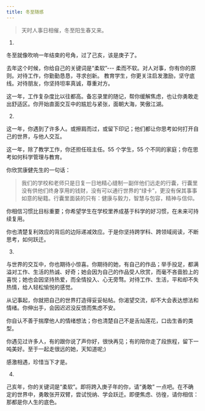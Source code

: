 ```yaml
---
title: 冬至随感
---
```


> 天时人事日相催，冬至阳生春又来。


1.

冬至就像吹响一年结束的号角，过了己亥，该是庚子了。

去年这个时候，你给自己的关键词是“柔软”--- 柔而不软。对人对事，你有你的原则。对待工作，你勤勤恳恳，寻求创新。
教育学生，你更关注启发激励，坚守底线。对待朋友，你坚持坦率真诚，尊重对方。

这一年，工作复杂度比以往都高。备忘录里的随记，帮你缓解焦虑，也让你勇敢走出舒适区。你开始直面交互中的尴尬与紧张，面朝大海，笑傲江湖。


2.

这一年，你遇到了许多人。或擦肩而过，或留下印记；他们都让你思考如何打开自己的世界，与他人交互。

这一年，除了教学工作，你还担任班主任。55 个学生，55 个不同的家庭；你在思考如何科学管理与教育。

你欣赏康健先生的一句话：

> 我们的学校和老师只是日复一日地精心缝制一副伴他们远走的行囊，行囊里没有供他们终身享用的钱财，没有可以通行世界的“绿卡”，更没有保其事事如意的秘籍。行囊里面装的只有：健康与毅力，智慧与包容，精神与信仰。

你相信习惯比目标重要；你希望学生在学校里养成基于科学的好习惯，在未来可持续复用。

你也清楚复利效应的背后的边际递减效应。于是你坚持跨学科、跨领域阅读，不断思考，如何跃迁。

3.

与世界的交互中，你也期待小惊喜。你期待的她，有自己的作品；举手投足，都满溢对工作、生活的热诚、好奇；她会因为自己的作品受人欣赏，而毫不吝啬脸上的喜悦；她也会因坚持热爱，而全情投入、心无旁骛。对待工作、生活，平和却不失热情，给人轻松愉悦的感觉。

从记事起，你就把自己的世界打造得妥妥帖帖。你渴望交流，却不大会表达想法和情绪。你伸出手，会因迟迟没反馈而焦虑不安。

你自认不善于揣摩他人的情绪想法；你也清楚自己不是舌灿莲花，口齿生香的类型。

你遇见过许多人，有的跟你说了声你好，很快再见；有的陪你走了段旅程，留下一吨美好。至于一起走很远的她，天知道呢;) 

感激相遇，珍惜当下才是。

4.

己亥年，你的关键词是“柔软”。即将跨入庚子年的你，请“勇敢” 一点吧。在不确定的世界中，勇敢张开双臂，尝试悦纳、学会跃迁。即便焦虑、彷徨，请你相信：那都是你人生的底色。



    

